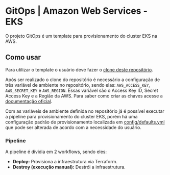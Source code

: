 # GitOps | Amazon Web Services - EKS

O projeto GitOps é um template para provisionamento do cluster EKS na AWS.

## Como usar

Para utilizar o template o usuário deve fazer o [clone deste repositório](https://github.com/vertigobr/aws-eks.git).

Após ser realizado o clone do repositório é necessário a configuração de três variável de ambiente no repositório, sendo elas: `AWS_ACCESS_KEY`, `AWS_SECRET_KEY` e `AWS_REGION`. Essas variável são o Access Key ID, Secret Access Key e a Região da AWS. Para saber como criar as chaves acesse a [documentação oficial](https://docs.aws.amazon.com/IAM/latest/UserGuide/id_credentials_access-keys.html#Using_CreateAccessKey).

Com as variáveis de ambiente definida no repositório já é possível executar a pipeline para provisionamento do cluster EKS, porém há uma configuração padrão de provisionamento localizada em [config/defaults.yml](config/defaults.yml) que pode ser alterada de acordo com a necessidade do usuário.

### Pipeline

A pipeline é dividia em 2 workflows, sendo eles:
  - **Deploy:** Provisiona a infraestrutura via Terraform.
  - **Destroy (execução manual):** Destrói a infraestrutura.

